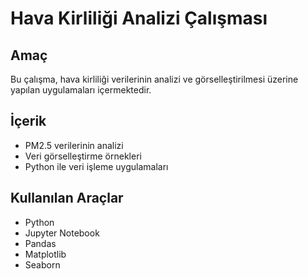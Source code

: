 # Hava Kirliliği Analizi Çalışması

## Amaç
Bu çalışma, hava kirliliği verilerinin analizi ve görselleştirilmesi üzerine yapılan uygulamaları içermektedir.

## İçerik
- PM2.5 verilerinin analizi
- Veri görselleştirme örnekleri
- Python ile veri işleme uygulamaları

## Kullanılan Araçlar
- Python
- Jupyter Notebook
- Pandas
- Matplotlib
- Seaborn

